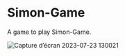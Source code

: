 # Simon-Game
A game to play Simon-Game. 


![Capture d’écran 2023-07-23 130021](https://github.com/Nimaga95/Simon-Game/assets/117949986/1f2324a2-42e0-4ec0-8ae5-04ca04f8d499)
